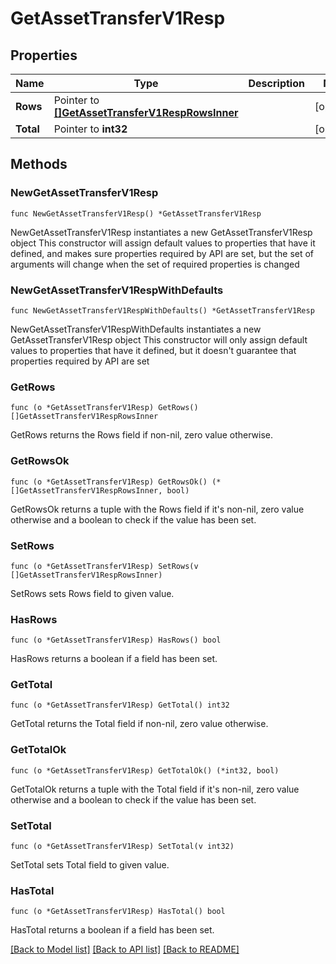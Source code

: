 # GetAssetTransferV1Resp

## Properties

Name | Type | Description | Notes
------------ | ------------- | ------------- | -------------
**Rows** | Pointer to [**[]GetAssetTransferV1RespRowsInner**](GetAssetTransferV1RespRowsInner.md) |  | [optional] 
**Total** | Pointer to **int32** |  | [optional] 

## Methods

### NewGetAssetTransferV1Resp

`func NewGetAssetTransferV1Resp() *GetAssetTransferV1Resp`

NewGetAssetTransferV1Resp instantiates a new GetAssetTransferV1Resp object
This constructor will assign default values to properties that have it defined,
and makes sure properties required by API are set, but the set of arguments
will change when the set of required properties is changed

### NewGetAssetTransferV1RespWithDefaults

`func NewGetAssetTransferV1RespWithDefaults() *GetAssetTransferV1Resp`

NewGetAssetTransferV1RespWithDefaults instantiates a new GetAssetTransferV1Resp object
This constructor will only assign default values to properties that have it defined,
but it doesn't guarantee that properties required by API are set

### GetRows

`func (o *GetAssetTransferV1Resp) GetRows() []GetAssetTransferV1RespRowsInner`

GetRows returns the Rows field if non-nil, zero value otherwise.

### GetRowsOk

`func (o *GetAssetTransferV1Resp) GetRowsOk() (*[]GetAssetTransferV1RespRowsInner, bool)`

GetRowsOk returns a tuple with the Rows field if it's non-nil, zero value otherwise
and a boolean to check if the value has been set.

### SetRows

`func (o *GetAssetTransferV1Resp) SetRows(v []GetAssetTransferV1RespRowsInner)`

SetRows sets Rows field to given value.

### HasRows

`func (o *GetAssetTransferV1Resp) HasRows() bool`

HasRows returns a boolean if a field has been set.

### GetTotal

`func (o *GetAssetTransferV1Resp) GetTotal() int32`

GetTotal returns the Total field if non-nil, zero value otherwise.

### GetTotalOk

`func (o *GetAssetTransferV1Resp) GetTotalOk() (*int32, bool)`

GetTotalOk returns a tuple with the Total field if it's non-nil, zero value otherwise
and a boolean to check if the value has been set.

### SetTotal

`func (o *GetAssetTransferV1Resp) SetTotal(v int32)`

SetTotal sets Total field to given value.

### HasTotal

`func (o *GetAssetTransferV1Resp) HasTotal() bool`

HasTotal returns a boolean if a field has been set.


[[Back to Model list]](../README.md#documentation-for-models) [[Back to API list]](../README.md#documentation-for-api-endpoints) [[Back to README]](../README.md)


